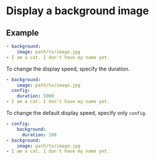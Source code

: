 Display a background image
================================================================================

Example
--------------------------------------------------------------------------------

```yaml
- background:
    image: path/to/image.jpg
- I am a cat. I don't have my name yet.
```

To change the display speed, specify the duration.

```yaml
- background:
    image: path/to/image.jpg
  config:
    duration: 5000
- I am a cat. I don't have my name yet.
```

To change the default display speed, specify only `config`.

```yaml
- config:
    background:
      duration: 100
- background:
    image: path/to/image.jpg
- I am a cat. I don't have my name yet.
```
